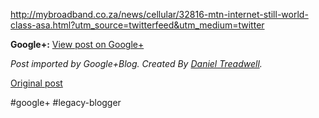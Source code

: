 <!--
date: '2011-08-30'
published: true
slug: 2011-08-mtn-internet-still-world-class-asa
time_to_read: 5
title: "MTN Internet still World Class: ASA \xAB Cellular \xAB MyBroadband Tech and\n\
  IT News"
-->

<http://mybroadband.co.za/news/cellular/32816-mtn-internet-still-world-class-asa.html?utm_source=twitterfeed&utm_medium=twitter>

**Google+:** [View post on Google+](https://plus.google.com/103392016560023386646/posts/WkMEfBMprUi)

  
  
*Post imported by Google+Blog. Created By [Daniel Treadwell](http://minimali.se/).*

[Original post](https://ysfk.blogspot.com/2011/08/mtn-internet-still-world-class-asa.html)

#google+ #legacy-blogger 